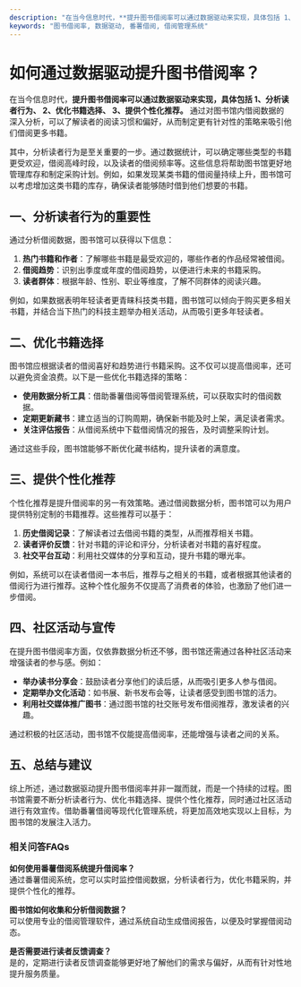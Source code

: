 ```yaml
---
description: "在当今信息时代，**提升图书借阅率可以通过数据驱动来实现，具体包括 1、分析读者行为、 2、优化书籍选择、 3、提供个性化推荐。** 通过对图书馆内借阅数据的深入分析，可以了解读者的阅读习惯和偏好，从而制定更有针对性的策略来吸引他们借阅更多书籍。"
keywords: "图书借阅率, 数据驱动, 番薯借阅, 借阅管理系统"
---
```

# 如何通过数据驱动提升图书借阅率？

在当今信息时代，**提升图书借阅率可以通过数据驱动来实现，具体包括 1、分析读者行为、 2、优化书籍选择、 3、提供个性化推荐。** 通过对图书馆内借阅数据的深入分析，可以了解读者的阅读习惯和偏好，从而制定更有针对性的策略来吸引他们借阅更多书籍。

其中，分析读者行为是至关重要的一步。通过数据统计，可以确定哪些类型的书籍更受欢迎，借阅高峰时段，以及读者的借阅频率等。这些信息将帮助图书馆更好地管理库存和制定采购计划。例如，如果发现某类书籍的借阅量持续上升，图书馆可以考虑增加这类书籍的库存，确保读者能够随时借到他们想要的书籍。

## **一、分析读者行为的重要性**

通过分析借阅数据，图书馆可以获得以下信息：

1. **热门书籍和作者**：了解哪些书籍是最受欢迎的，哪些作者的作品经常被借阅。
2. **借阅趋势**：识别出季度或年度的借阅趋势，以便进行未来的书籍采购。
3. **读者群体**：根据年龄、性别、职业等维度，了解不同群体的阅读兴趣。

例如，如果数据表明年轻读者更青睐科技类书籍，图书馆可以倾向于购买更多相关书籍，并结合当下热门的科技主题举办相关活动，从而吸引更多年轻读者。

## **二、优化书籍选择**

图书馆应根据读者的借阅喜好和趋势进行书籍采购。这不仅可以提高借阅率，还可以避免资金浪费。以下是一些优化书籍选择的策略：

- **使用数据分析工具**：借助番薯借阅等借阅管理系统，可以获取实时的借阅数据。
- **定期更新藏书**：建立适当的订购周期，确保新书能及时上架，满足读者需求。
- **关注评估报告**：从借阅系统中下载借阅情况的报告，及时调整采购计划。

通过这些手段，图书馆能够不断优化藏书结构，提升读者的满意度。

## **三、提供个性化推荐**

个性化推荐是提升借阅率的另一有效策略。通过借阅数据分析，图书馆可以为用户提供特别定制的书籍推荐。这些推荐可以基于：

1. **历史借阅记录**：了解读者过去借阅书籍的类型，从而推荐相关书籍。
2. **读者评价反馈**：针对书籍的评论和评分，分析读者对书籍的喜好程度。
3. **社交平台互动**：利用社交媒体的分享和互动，提升书籍的曝光率。

例如，系统可以在读者借阅一本书后，推荐与之相关的书籍，或者根据其他读者的借阅行为进行推荐。这种个性化服务不仅提高了消费者的体验，也激励了他们进一步借阅。

## **四、社区活动与宣传**

在提升图书借阅率方面，仅依靠数据分析还不够，图书馆还需通过各种社区活动来增强读者的参与感。例如：

- **举办读书分享会**：鼓励读者分享他们的读后感，从而吸引更多人参与借阅。
- **定期举办文化活动**：如书展、新书发布会等，让读者感受到图书馆的活力。
- **利用社交媒体推广图书**：通过图书馆的社交账号发布借阅推荐，激发读者的兴趣。

通过积极的社区活动，图书馆不仅能提高借阅率，还能增强与读者之间的关系。

## **五、总结与建议**

综上所述，通过数据驱动提升图书借阅率并非一蹴而就，而是一个持续的过程。图书馆需要不断分析读者行为、优化书籍选择、提供个性化推荐，同时通过社区活动进行有效宣传。借助番薯借阅等现代化管理系统，将更加高效地实现以上目标，为图书馆的发展注入活力。

### 相关问答FAQs

**如何使用番薯借阅系统提升借阅率？**  
通过番薯借阅系统，您可以实时监控借阅数据，分析读者行为，优化书籍采购，并提供个性化的推荐。

**图书馆如何收集和分析借阅数据？**  
可以使用专业的借阅管理软件，通过系统自动生成借阅报告，以便及时掌握借阅动态。

**是否需要进行读者反馈调查？**  
是的，定期进行读者反馈调查能够更好地了解他们的需求与偏好，从而有针对性地提升服务质量。
